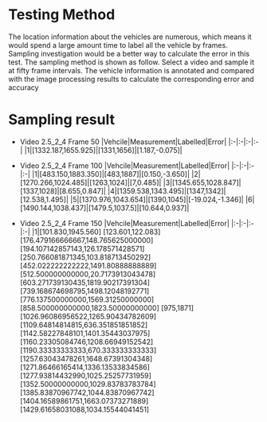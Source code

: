 # Testing Method
The location information about the vehicles are numerous, which means it would spend a large amount time to label all the vehicle by frames. Sampling investigation would be a better way to calculate the error in this test. The sampling method is shown as follow. Select a video and sample it at fifty frame intervals. The vehicle information is annotated and compared with the image processing results to calculate the corresponding error and accuracy

# Sampling result
+ Video 2.5_2_4 Frame 50
  |Vehcile|Measurement|Labelled|Error|
  |:-|:-|:-|:-|
  |1|[1332.187,1655.925]|[1331,1656]|[1.187,-0.075]|
+ Video 2.5_2_4 Frame 100
  |Vehcile|Measurement|Labelled|Error|
  |:-|:-|:-|:-|
  |1|[483.150,1883.350]|[483,1887]|[0.150,-3.650]|
  |2|[1270.266,1024.485]|[1263,1024]|[7,0.485]|
  |3|[1345.655,1028.847]|[1337,1028]|[8.655,0.847]|
  |4|[1359.538,1343.495]|[1347,1342]|[12.538,1.495]|
  |5|[1370.976,1043.654]|[1390,1045]|[-19.024,-1.346]|
  |6|[1490.144,1038.437]|[1479.5,1037.5]|[10.644,0.937]|

+ Video 2.5_2_4 Frame 150
  |Vehcile|Measurement|Labelled|Error|
  |:-|:-|:-|:-|
  |1|[101.830,1945.560]
    [123.601,122.083]
    [176.479166666667,148.765625000000]
    [194.107142857143,126.178571428571]
    [250.766081871345,103.818713450292]
    [452.022222222222,1491.80888888889]
    [512.500000000000,20.7173913043478]
    [603.271739130435,1819.90217391304]
    [739.168674698795,1498.12048192771]
    [776.137500000000,1569.31250000000]
    [858.500000000000,1823.50000000000]
    [975,1871]
    [1026.96086956522,1265.90434782609]
    [1109.64814814815,636.351851851852]
    [1142.58227848101,1401.35443037975]
    [1160.23305084746,1208.66949152542]
    [1190.33333333333,670.333333333333]
    [1257.63043478261,1648.67391304348]
    [1271.86466165414,1336.13533834586]
    [1277.93814432990,1025.25257731959]
    [1352.50000000000,1029.83783783784]
    [1385.83870967742,1044.83870967742]
    [1404.16589861751,1663.07373271889]
    [1429.61658031088,1034.15544041451]

  





